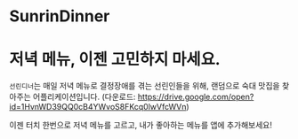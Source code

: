 # SunrinDinner
# 저녁 메뉴, 이젠 고민하지 마세요.

`선린디너`는 매일 저녁 메뉴로 결정장애를 겪는 선린인들을 위해, 랜덤으로 숙대 맛집을 찾아주는 어플리케이션입니다.
(다운로드: https://drive.google.com/open?id=1HvnWD39QQ0cB4YWvoS8FKcq0lwVfcWVn)

이젠 터치 한번으로 저녁 메뉴를 고르고, 내가 좋아하는 메뉴를 앱에 추가해보세요!
